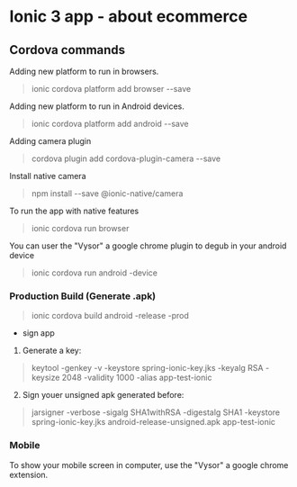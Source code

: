 # Ionic 3 app - about ecommerce

## Cordova commands
Adding new platform to run in browsers.
> ionic cordova platform add browser --save

Adding new platform to run in Android devices.
> ionic cordova platform add android --save

Adding camera plugin
> cordova plugin add cordova-plugin-camera --save

Install native camera
> npm install --save @ionic-native/camera

To run the app with native features
> ionic cordova run browser

You can user the "Vysor" a google chrome plugin to degub in your android device
> ionic cordova run android -device

### Production Build (Generate .apk)
> ionic cordova build android -release -prod

- sign app
1. Generate a key:
> keytool -genkey -v -keystore spring-ionic-key.jks -keyalg RSA -keysize 2048 -validity 1000 -alias app-test-ionic

2. Sign youer unsigned apk generated before:
> jarsigner -verbose -sigalg SHA1withRSA -digestalg SHA1 -keystore spring-ionic-key.jks android-release-unsigned.apk app-test-ionic


### Mobile
To show your mobile screen in computer, use the "Vysor" a google chrome extension.

